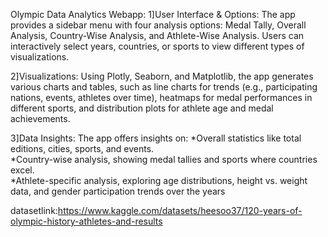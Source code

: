Olympic Data Analytics Webapp:
1]User Interface & Options: The app provides a sidebar menu with four analysis options: Medal Tally, Overall Analysis, Country-Wise Analysis, and Athlete-Wise Analysis. Users can interactively select years, countries, or sports to view different types of visualizations.

2]Visualizations: Using Plotly, Seaborn, and Matplotlib, the app generates various charts and tables, such as line charts for trends (e.g., participating nations, events, athletes over time), heatmaps for medal performances in different sports, and distribution plots for athlete age and medal achievements.

3]Data Insights: The app offers insights on:
*Overall statistics like total editions, cities, sports, and events.                       
*Country-wise analysis, showing medal tallies and sports where countries excel.                            
*Athlete-specific analysis, exploring age distributions, height vs. weight data, and gender participation trends over the years

datasetlink:https://www.kaggle.com/datasets/heesoo37/120-years-of-olympic-history-athletes-and-results

